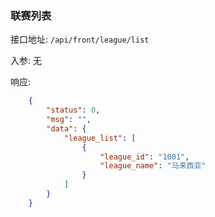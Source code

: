 ### 联赛列表

接口地址: ``/api/front/league/list``

入参: 
无

响应: 
```json
    {
        "status": 0,
        "msg": "",
        "data": {
            "league_list": [
                {
                    "league_id": "1001",
                    "league_name": "马来西亚"
                }
            ]
        }
    }
```